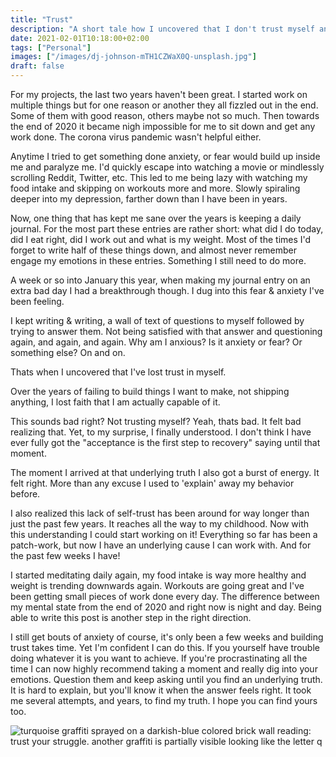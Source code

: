 ```yaml
---
title: "Trust"
description: "A short tale how I uncovered that I don't trust myself and what I am doing about it."
date: 2021-02-01T10:18:00+02:00
tags: ["Personal"]
images: ["/images/dj-johnson-mTH1CZWaX0Q-unsplash.jpg"]
draft: false
---
```


For my projects, the last two years haven't been great. I started work on multiple things but for one reason or another they all fizzled out in the end. Some of them with good reason, others maybe not so much. Then towards the end of 2020 it became nigh impossible for me to sit down and get any work done. The corona virus pandemic wasn't helpful either.
<!--more-->

Anytime I tried to get something done anxiety, or fear would build up inside me and paralyze me. I'd quickly escape into watching a movie or mindlessly scrolling Reddit, Twitter, etc. This led to me being lazy with watching my food intake and skipping on workouts more and more. Slowly spiraling deeper into my depression, farther down than I have been in years.

Now, one thing that has kept me sane over the years is keeping a daily journal. For the most part these entries are rather short: what did I do today, did I eat right, did I work out and what is my weight. Most of the times I'd forget to write half of these things down, and almost never remember engage my emotions in these entries. Something I still need to do more.

A week or so into January this year, when making my journal entry on an extra bad day I had a breakthrough though. I dug into this fear & anxiety I've been feeling.

I kept writing & writing, a wall of text of questions to myself followed by trying to answer them. Not being satisfied with that answer and questioning again, and again, and again. Why am I anxious? Is it anxiety or fear? Or something else? On and on.

Thats when I uncovered that I've lost trust in myself.

Over the years of failing to build things I want to make, not shipping anything, I lost faith that I am actually capable of it.

This sounds bad right? Not trusting myself? Yeah, thats bad. It felt bad realizing that. Yet, to my surprise, I finally understood. I don't think I have ever fully got the "acceptance is the first step to recovery" saying until that moment.

The moment I arrived at that underlying truth I also got a burst of energy. It felt right. More than any excuse I used to 'explain' away my behavior before.

I also realized this lack of self-trust has been around for way longer than just the past few years. It reaches all the way to my childhood. Now with this understanding I could start working on it! Everything so far has been a patch-work, but now I have an underlying cause I can work with. And for the past few weeks I have!

I started meditating daily again, my food intake is way more healthy and weight is trending downwards again. Workouts are going great and I've been getting small pieces of work done every day. The difference between my mental state from the end of 2020 and right now is night and day. Being able to write this post is another step in the right direction.

I still get bouts of anxiety of course, it's only been a few weeks and building trust takes time. Yet I'm confident I can do this. If you yourself have trouble doing whatever it is you want to achieve. If you're procrastinating all the time I can now highly recommend taking a moment and really dig into your emotions. Question them and keep asking until you find an underlying truth. It is hard to explain, but you'll know it when the answer feels right. It took me several attempts, and years, to find my truth. I hope you can find yours too.

![turquoise graffiti sprayed on a darkish-blue colored brick wall reading: trust your struggle. another graffiti is partially visible looking like the letter q](/images/dj-johnson-mTH1CZWaX0Q-unsplash.jpg)
